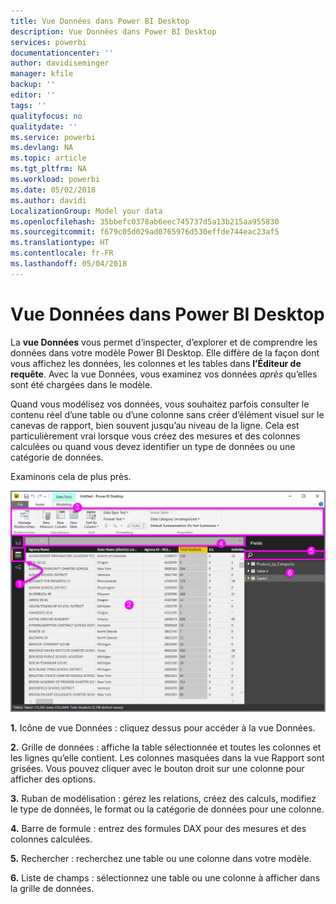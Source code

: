 ```yaml
---
title: Vue Données dans Power BI Desktop
description: Vue Données dans Power BI Desktop
services: powerbi
documentationcenter: ''
author: davidiseminger
manager: kfile
backup: ''
editor: ''
tags: ''
qualityfocus: no
qualitydate: ''
ms.service: powerbi
ms.devlang: NA
ms.topic: article
ms.tgt_pltfrm: NA
ms.workload: powerbi
ms.date: 05/02/2018
ms.author: davidi
LocalizationGroup: Model your data
ms.openlocfilehash: 35bbefc0378ab6eec745737d5a13b215aa955830
ms.sourcegitcommit: f679c05d029ad0765976d530effde744eac23af5
ms.translationtype: HT
ms.contentlocale: fr-FR
ms.lasthandoff: 05/04/2018
---
```

# <a name="data-view-in-power-bi-desktop"></a>Vue Données dans Power BI Desktop
La **vue Données** vous permet d’inspecter, d’explorer et de comprendre les données dans votre modèle Power BI Desktop. Elle diffère de la façon dont vous affichez les données, les colonnes et les tables dans **l’Éditeur de requête**. Avec la vue Données, vous examinez vos données *après* qu’elles sont été chargées dans le modèle.

Quand vous modélisez vos données, vous souhaitez parfois consulter le contenu réel d’une table ou d’une colonne sans créer d’élément visuel sur le canevas de rapport, bien souvent jusqu’au niveau de la ligne. Cela est particulièrement vrai lorsque vous créez des mesures et des colonnes calculées ou quand vous devez identifier un type de données ou une catégorie de données.

Examinons cela de plus près.

![](media/desktop-data-view/dataview_fullscreen.png)

**1.** Icône de vue Données : cliquez dessus pour accéder à la vue Données.

**2.** Grille de données : affiche la table sélectionnée et toutes les colonnes et les lignes qu’elle contient. Les colonnes masquées dans la vue Rapport sont grisées. Vous pouvez cliquer avec le bouton droit sur une colonne pour afficher des options.

**3.** Ruban de modélisation : gérez les relations, créez des calculs, modifiez le type de données, le format ou la catégorie de données pour une colonne.

**4.** Barre de formule : entrez des formules DAX pour des mesures et des colonnes calculées.

**5.** Rechercher : recherchez une table ou une colonne dans votre modèle.

**6.** Liste de champs : sélectionnez une table ou une colonne à afficher dans la grille de données.

